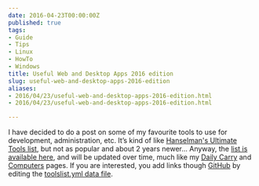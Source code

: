 ```yaml
---
date: 2016-04-23T00:00:00Z
published: true
tags:
- Guide
- Tips
- Linux
- HowTo
- Windows
title: Useful Web and Desktop Apps 2016 edition
slug: useful-web-and-desktop-apps-2016-edition
aliases:
- 2016/04/23/useful-web-and-desktop-apps-2016-edition.html
- 2016/04/23/useful-web-and-desktop-apps-2016-edition.html

---
```

 
I have decided to do a post on some of my favourite tools to use for development, administration, etc. It’s kind of like [Hanselman's Ultimate Tools list][1], but not as popular and about 2 years newer... Anyway, the [list is available here][4], and will be updated over time, much like my [Daily Carry][2] and [Computers][3] pages. If you are interested, you add links though [GitHub][5] by editing the [toolslist.yml data file][6].

[1]:http://www.hanselman.com/blog/ScottHanselmans2014UltimateDeveloperAndPowerUsersToolListForWindows.aspx
[2]:https://www.tiernanotoole.ie/DailyCarry/
[3]:https://www.tiernanotoole.ie/Computers/
[4]:https://www.tiernanotoole.ie/ToolsList/
[5]:https://www.github.com
[6]:https://github.com/tiernano/www.tiernanotoole.ie/blob/master/_data/toolslist.yml
